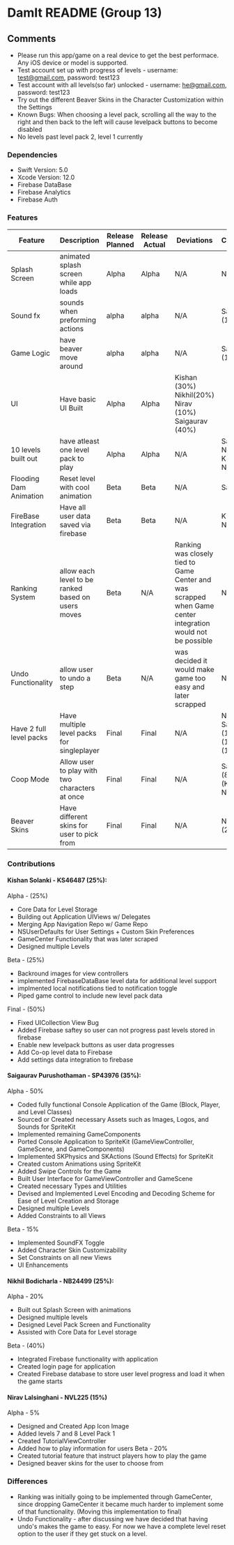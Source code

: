 # DamIt README (Group 13)

## Comments
  * Please run this app/game on a real device to get the best performace. Any iOS device or model is supported.
  * Test account set up with progress of levels - username: test@gmail.com, password: test123
  * Test account with all levels(so far) unlocked - username: he@gmail.com, password: test123
  * Try out the different Beaver Skins in the Character Customization within the Settings
  * Known Bugs: When choosing a level pack, scrolling all the way to the right and then back to the left will cause levelpack buttons to become disabled
  * No levels past level pack 2, level 1 currently 



### Dependencies
 * Swift Version: 5.0
 * Xcode Version: 12.0
 * Firebase DataBase
 * Firebase Analytics
 * Firebase Auth

### Features 
|Feature | Description | Release Planned | Release Actual | Deviations | Contributions|
|---------|---------------|---------------------|-------------------|--------------|-|
Splash Screen | animated splash screen while app loads | Alpha | Alpha | N/A | Nikhil (100%)
Sound fx | sounds when preforming actions | alpha | alpha |  N/A | Saigaurav (100%)
Game Logic | have beaver move around | alpha | alpha |  N/A | Saigaurav (100%)
UI | Have basic UI Built | Alpha | Alpha | Kishan (30%) Nikhil(20%) Nirav (10%) Saigaurav (40%)
10 levels built out | have atleast one level pack to play | Alpha | Alpha | N/A | Sai (25%) Nikhil (25%) Kishan (25%) Nirav (25%)
Flooding Dam Animation | Reset level with cool animation | Beta | Beta | N/A | Sai(100%)
FireBase Integration | Have all user data saved via firebase | Beta | Beta | N/A | Kishan (70%) Nikhil (30%)
Ranking System | allow each level to be ranked based on users moves| Beta | N/A | Ranking was closely tied to Game Center and was scrapped when Game center integration would not be possible | N/A
Undo Functionality | allow user to undo a step | Beta | N/A | was decided it would make game too easy and later scrapped | N/A
Have 2 full level packs | Have multiple level packs for singleplayer | Final | Final | N/A | Nirav ( 70%) Saigaurav (10%) Kishan (10%) Nikhil (10%)
Coop Mode | Allow user to play with two characters at once | Final | Final | N/A | Saigaurav (80%) (Kishan 15%) Nikhil (5%)
Beaver Skins | Have different skins for user to pick from | Final | Final | N/A | Nirav (75%) (25%)




### Contributions
#### Kishan Solanki - KS46487 (25%):
  Alpha - (25%)
  * Core Data for Level Storage 
  * Building out Application UIViews w/ Delegates
  * Merging App Navigation Repo w/ Game Repo
  * NSUserDefaults for User Settings + Custom Skin Preferences
  * GameCenter Functionality that was later scraped
  * Designed multiple Levels
  
  Beta - (25%)
  * Backround images for view controllers
  * implemented FirebaseDataBase level data for additional level support
  * implmented local notifications tied to notification toggle 
  * Piped game control to include new level pack data
  
 Final - (50%)
  * Fixed UICollection View Bug
  * Added Firebase saftey so user can not progress past levels stored in firebase
  * Enable new levelpack buttons as user data progresses
  * Add Co-op level data to Firebase
  * Add settings data integration to firebase
  
#### Saigaurav Purushothaman - SP43976 (35%):
  Alpha - 50%
  * Coded fully functional Console Application of the Game (Block, Player, and Level Classes)
  * Sourced or Created necessary Assets such as Images, Logos, and Sounds for SpriteKit
  * Implemented remaining GameComponents
  * Ported Console Application to SpriteKit (GameViewController, GameScene, and GameComponents)
  * Implemented SKPhysics and SKActions (Sound Effects) for SpriteKit
  * Created custom Animations using SpriteKit
  * Added Swipe Controls for the Game
  * Built User Interface for GameViewController and GameScene
  * Created necessary Types and Utilities
  * Devised and Implemented Level Encoding and Decoding Scheme for Ease of Level Creation and Storage
  * Designed multiple Levels
  * Added Constraints to all Views
  
  Beta - 15% 
  * Implemented SoundFX Toggle
  * Added Character Skin Customizability
  * Set Constraints on all new Views
  * UI Enhancements
  
  #### Nikhil Bodicharla - NB24499 (25%):
   Alpha - 20%
  *  Built out Splash Screen with animations
  *  Designed multiple levels
  *  Designed Level Pack Screen and Functionality
  *  Assisted with Core Data for Level storage
  
  Beta - (40%)
  *  Integrated Firebase functionality with application
  *  Created login page for application
  *  Created Firebase database to store user level progress and load it when the game starts
  
  #### Nirav Lalsinghani - NVL225 (15%)
  Alpha - 5%
  * Designed and Created App Icon Image
  * Added levels 7 and 8 Level Pack 1
  * Created TutorialViewController
  * Added how to play information for users
Beta - 20%
  * Created tutorial feature that instruct players how to play the game
  * Designed beaver skins for the user to choose from
### Differences 
  * Ranking was initially going to be implemented through GameCenter, since dropping GameCenter it became much harder to implement some of that functionality. (Moving this implementation to final)
  * Undo Functionality - after discussing we have decided that having undo's makes the game to easy. For now we have a complete level reset option to the user if they get stuck on a level.
  
